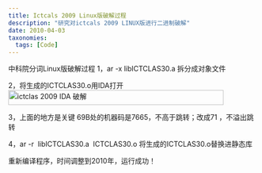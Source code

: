 ```yaml
---
title: Ictcals 2009 Linux版破解过程
description: "研究对ictcals 2009 LINUX版进行二进制破解"
date: 2010-04-03
taxonomies:
  tags: [Code]
---
```


中科院分词Linux版破解过程
1，ar -x libICTCLAS30.a 拆分成对象文件

2，将生成的ICTCLAS30.o用IDA打开
<a href="/assets/0.png"><img class="alignnone size-full wp-image-10" title="ictclas-2009-ida" src="/assets/0.png" alt="ictclas 2009 IDA 破解" width="435" height="30" /></a>

3，上面的地方是关键
69B处的机器码是7665，不高于跳转；改成71 ，不溢出跳转

4，ar -r  libICTCLAS30.a  ICTCLAS30.o
将生成的ICTCLAS30.o替换进静态库

重新编译程序，时间调整到2010年，运行成功！